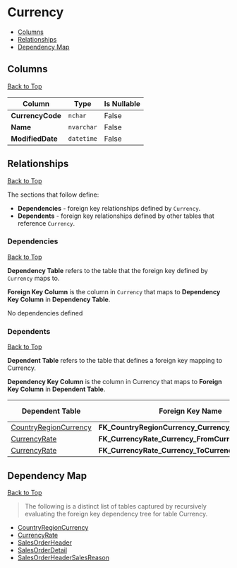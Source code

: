# Currency

* [Columns](#columns)
* [Relationships](#relationships)
* [Dependency Map](#dependency-map)

## Columns
[Back to Top](#currency)

Column | Type | Is Nullable
-------|------|------------
**CurrencyCode** | `nchar` | False
**Name** | `nvarchar` | False
**ModifiedDate** | `datetime` | False

## Relationships
[Back to Top](#currency)


The sections that follow define:
* **Dependencies** - foreign key relationships defined by `Currency`.
* **Dependents** - foreign key relationships defined by other tables that reference `Currency`.

### Dependencies
[Back to Top](#currency)

**Dependency Table** refers to the table that the foreign key defined by `Currency` maps to.

**Foreign Key Column** is the column in `Currency` that maps to **Dependency Key Column** in **Dependency Table**.

No dependencies defined

### Dependents
[Back to Top](#currency)

**Dependent Table** refers to the table that defines a foreign key mapping to Currency.

**Dependency Key Column** is the column in Currency that maps to **Foreign Key Column** in **Dependent Table**.

Dependent Table | Foreign Key Name | Foreign Key Column | Dependency Key Column
----------------|------------------|--------------------|----------------------
[CountryRegionCurrency](./CountryRegionCurrency.md) | **FK_CountryRegionCurrency_Currency_CurrencyCode** | `CurrencyCode` | `CurrencyCode`
[CurrencyRate](./CurrencyRate.md) | **FK_CurrencyRate_Currency_FromCurrencyCode** | `FromCurrencyCode` | `CurrencyCode`
[CurrencyRate](./CurrencyRate.md) | **FK_CurrencyRate_Currency_ToCurrencyCode** | `ToCurrencyCode` | `CurrencyCode`

## Dependency Map
[Back to Top](#currency)

> The following is a distinct list of tables captured by recursively evaluating the foreign key dependency tree for table Currency.

* [CountryRegionCurrency](./CountryRegionCurrency.md)
* [CurrencyRate](./CurrencyRate.md)
* [SalesOrderHeader](./SalesOrderHeader.md)
* [SalesOrderDetail](./SalesOrderDetail.md)
* [SalesOrderHeaderSalesReason](./SalesOrderHeaderSalesReason.md)
